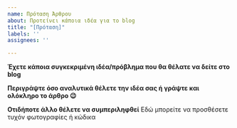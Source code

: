 ```yaml
---
name: Πρόταση Άρθρου
about: Προτείνει κάποια ιδέα για το blog
title: "[Πρόταση]"
labels: ''
assignees: ''

---
```


**Έχετε κάποια συγκεκριμένη ιδέα/πρόβλημα που θα θέλατε να δείτε στο blog**

**Περιγράψτε όσο αναλυτικά θέλετε την ιδέα σας ή γράψτε και ολόκληρο το άρθρο 😉**

**Οτιδήποτε άλλο θέλετε να συμπεριληφθεί**
Εδώ μπορείτε να προσθέσετε τυχόν φωτογραφίες ή κώδικα
